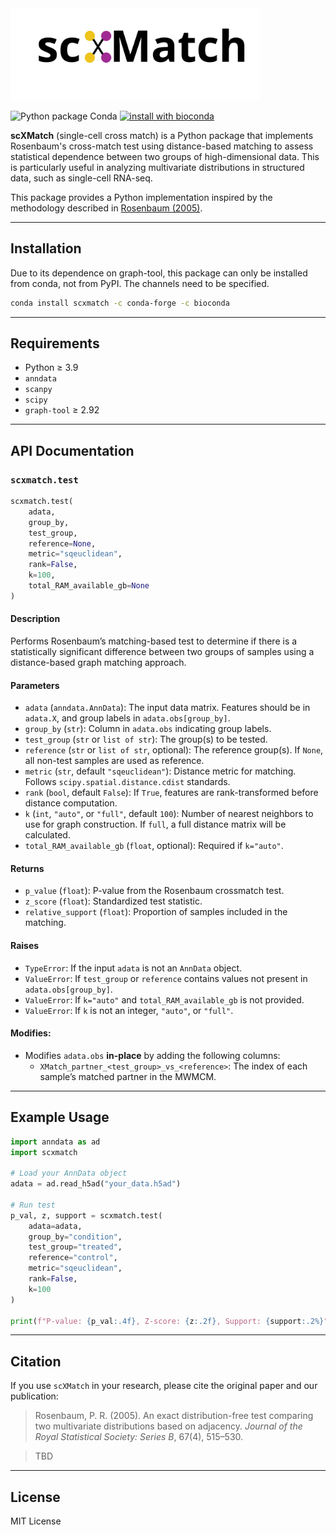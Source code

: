 <img src="./logo.svg" alt="scXMatch" width="400"/>




![Python package Conda](https://github.com/bionetslab/scxmatch/actions/workflows/python-package-conda.yml/badge.svg)
[![install with bioconda](https://img.shields.io/badge/install%20with-bioconda-brightgreen.svg?style=flat)](http://bioconda.github.io/recipes/scxmatch/README.html)




**scXMatch** (single-cell cross match) is a Python package that implements Rosenbaum's cross-match test using distance-based matching to assess statistical dependence between two groups of high-dimensional data. This is particularly useful in analyzing multivariate distributions in structured data, such as single-cell RNA-seq.

This package provides a Python implementation inspired by the methodology described in [Rosenbaum (2005)](https://faculty.wharton.upenn.edu/wp-content/uploads/2012/04/Multivariate-distributions.pdf).

---

## Installation
Due to its dependence on graph-tool, this package can only be installed from conda, not from PyPI. The channels need to be specified.
```bash
conda install scxmatch -c conda-forge -c bioconda
```
---

## Requirements

- Python ≥ 3.9
- `anndata`
- `scanpy`
- `scipy`
- `graph-tool` $\geq$ 2.92

---

## API Documentation

### `scxmatch.test`

```python
scxmatch.test(
    adata,
    group_by,
    test_group,
    reference=None,
    metric="sqeuclidean",
    rank=False,
    k=100,
    total_RAM_available_gb=None
)
```

#### Description

Performs Rosenbaum’s matching-based test to determine if there is a statistically significant difference between two groups of samples using a distance-based graph matching approach.

#### Parameters
- `adata` (`anndata.AnnData`): The input data matrix. Features should be in `adata.X`, and group labels in `adata.obs[group_by]`.
- `group_by` (`str`): Column in `adata.obs` indicating group labels.
- `test_group` (`str` or `list of str`): The group(s) to be tested.
- `reference` (`str` or `list of str`, optional): The reference group(s). If `None`, all non-test samples are used as reference.
- `metric` (`str`, default `"sqeuclidean"`): Distance metric for matching. Follows `scipy.spatial.distance.cdist` standards.
- `rank` (`bool`, default `False`): If `True`, features are rank-transformed before distance computation.
- `k` (`int`, `"auto"`, or `"full"`, default `100`): Number of nearest neighbors to use for graph construction. If `full`, a full distance matrix will be calculated.
- `total_RAM_available_gb` (`float`, optional): Required if `k="auto"`.
  
#### Returns
- `p_value` (`float`): P-value from the Rosenbaum crossmatch test.
- `z_score` (`float`): Standardized test statistic.
- `relative_support` (`float`): Proportion of samples included in the matching.

#### Raises
- `TypeError`: If the input `adata` is not an `AnnData` object.
- `ValueError`: If `test_group` or `reference` contains values not present in `adata.obs[group_by]`.
- `ValueError`: If `k="auto"` and `total_RAM_available_gb` is not provided.
- `ValueError`: If `k` is not an integer, `"auto"`, or `"full"`.

#### Modifies:

- Modifies `adata.obs` **in-place** by adding the following columns:
  - `XMatch_partner_<test_group>_vs_<reference>`: The index of each sample’s matched partner in the MWMCM.
---

## Example Usage

```python
import anndata as ad
import scxmatch

# Load your AnnData object
adata = ad.read_h5ad("your_data.h5ad")

# Run test
p_val, z, support = scxmatch.test(
    adata=adata,
    group_by="condition",
    test_group="treated",
    reference="control",
    metric="sqeuclidean",
    rank=False,
    k=100
)

print(f"P-value: {p_val:.4f}, Z-score: {z:.2f}, Support: {support:.2%}")
```

---

## Citation

If you use `scXMatch` in your research, please cite the original paper and our publication:

> Rosenbaum, P. R. (2005). An exact distribution-free test comparing two multivariate distributions based on adjacency. *Journal of the Royal Statistical Society: Series B*, 67(4), 515–530.


> TBD

---

## License

MIT License
